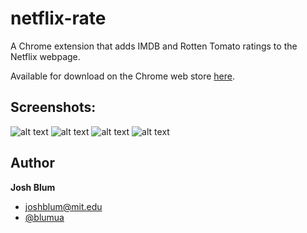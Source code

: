netflix-rate
================

A Chrome extension that adds IMDB and Rotten Tomato ratings to the Netflix webpage.

Available for download on the Chrome web store <a href="https://chrome.google.com/webstore/detail/netflix-rate/ecaaapiecdienibfgolcopgnicppkmhn?hl=en" target="_blank">here</a>.

## Screenshots:

![alt text](https://raw.github.com/joshblum/netflix-rate-chrome-ext/master/img/main-fresh.png "main fresh")
![alt text](https://raw.github.com/joshblum/netflix-rate-chrome-ext/master/img/main-rotten.png "main rotten")
![alt text](https://raw.github.com/joshblum/netflix-rate-chrome-ext/master/img/queue-fresh.png "queue fresh")
![alt text](https://raw.github.com/joshblum/netflix-rate-chrome-ext/master/img/queue-rotten.png "queue rotten")

## Author

**Josh Blum**
+ joshblum@mit.edu
+ [@blumua](https://twitter.com/blumua)
